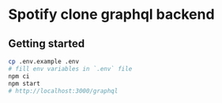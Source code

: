 # Spotify clone graphql backend

## Getting started

```sh
cp .env.example .env
# fill env variables in `.env` file
npm ci
npm start
# http://localhost:3000/graphql
```

